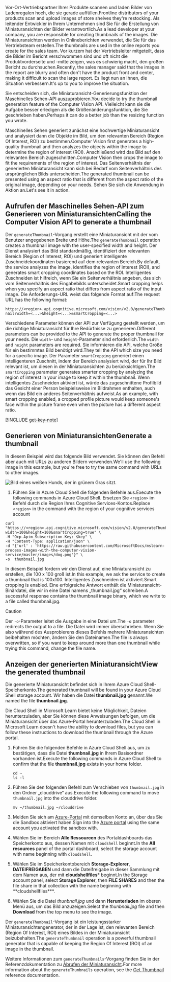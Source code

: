 <span data-ttu-id="08620-101">Vor-Ort-Vertriebspartner Ihrer Produkte scannen und laden Bilder von Ladenregalen hoch, die sie gerade auffüllen.</span><span class="sxs-lookup"><span data-stu-id="08620-101">Frontline distributors of your products scan and upload images of store shelves they're restocking.</span></span> <span data-ttu-id="08620-102">Als leitender Entwickler in Ihrem Unternehmen sind Sie für die Erstellung von Miniaturansichten der Bilder verantwortlich.</span><span class="sxs-lookup"><span data-stu-id="08620-102">As a lead developer at your company, you are responsible for creating thumbnails of the images.</span></span> <span data-ttu-id="08620-103">Die Miniaturansichten werden in Onlineberichten verwendet, die Sie für das Vertriebsteam erstellen.</span><span class="sxs-lookup"><span data-stu-id="08620-103">The thumbnails are used in the online reports you create for the sales team.</span></span> <span data-ttu-id="08620-104">Vor kurzem hat der Vertriebsleiter mitgeteilt, dass die Bilder im Bericht verschwommen sind und oft nicht die Produktvorderseite und -mitte zeigen, was es schwierig macht, den großen Bericht zu durchsuchen.</span><span class="sxs-lookup"><span data-stu-id="08620-104">Recently, the sales manager said that the images in the report are blurry and often don't have the product front and center, making it difficult to scan the large report.</span></span> <span data-ttu-id="08620-105">Es liegt nun an Ihnen, die Situation verbessern.</span><span class="sxs-lookup"><span data-stu-id="08620-105">It's up to you to improve the situation.</span></span>

<span data-ttu-id="08620-106">Sie entscheiden sich, die Miniaturansicht-Generierungsfunktion der Maschinelles Sehen-API auszuprobieren.</span><span class="sxs-lookup"><span data-stu-id="08620-106">You decide to try the thumbnail generation feature of the Computer Vision API.</span></span> <span data-ttu-id="08620-107">Vielleicht kann sie die Aufgabe besser erledigen als die Größenänderungsfunktion, die Sie geschrieben haben.</span><span class="sxs-lookup"><span data-stu-id="08620-107">Perhaps it can do a better job than the resizing function you wrote.</span></span>

<span data-ttu-id="08620-108">Maschinelles Sehen generiert zunächst eine hochwertige Miniaturansicht und analysiert dann die Objekte im Bild, um den relevanten Bereich (Region Of Interest, ROI) zu bestimmen.</span><span class="sxs-lookup"><span data-stu-id="08620-108">Computer Vision first generates a high-quality thumbnail and then analyzes the objects within the image to determine the region of interest (ROI).</span></span> <span data-ttu-id="08620-109">Anschließend wird das Bild auf den relevanten Bereich zugeschnitten.</span><span class="sxs-lookup"><span data-stu-id="08620-109">Computer Vision then crops the image to fit the requirements of the region of interest.</span></span> <span data-ttu-id="08620-110">Das Seitenverhältnis der generierten Miniaturansicht kann sich bei Bedarf vom Seitenverhältnis des ursprünglichen Bilds unterscheiden.</span><span class="sxs-lookup"><span data-stu-id="08620-110">The generated thumbnail can be presented using an aspect ratio that is different from the aspect ratio of the original image, depending on your needs.</span></span> <span data-ttu-id="08620-111">Sehen Sie sich die Anwendung in Aktion an.</span><span class="sxs-lookup"><span data-stu-id="08620-111">Let's see it in action.</span></span>

## <a name="calling-the-computer-vision-api-to-generate-a-thumbnail"></a><span data-ttu-id="08620-112">Aufrufen der Maschinelles Sehen-API zum Generieren von Miniaturansichten</span><span class="sxs-lookup"><span data-stu-id="08620-112">Calling the Computer Vision API to generate a thumbnail</span></span>

<span data-ttu-id="08620-113">Der `generateThumbnail`-Vorgang erstellt eine Miniaturansicht mit der vom Benutzer angegebenen Breite und Höhe.</span><span class="sxs-lookup"><span data-stu-id="08620-113">The `generateThumbnail` operation creates a thumbnail image with the user-specified width and height.</span></span> <span data-ttu-id="08620-114">Der Dienst analysiert das Bild standardmäßig, identifiziert den relevanten Bereich (Region of Interest, ROI) und generiert intelligente Zuschneidekoordinaten basierend auf dem relevanten Bereich.</span><span class="sxs-lookup"><span data-stu-id="08620-114">By default, the service analyzes the image, identifies the region of interest (ROI), and generates smart cropping coordinates based on the ROI.</span></span> <span data-ttu-id="08620-115">Intelligentes Zuschneiden ist hilfreich, wenn Sie ein Seitenverhältnis angeben, das sich vom Seitenverhältnis des Eingabebilds unterscheidet.</span><span class="sxs-lookup"><span data-stu-id="08620-115">Smart cropping helps when you specify an aspect ratio that differs from aspect ratio of the input image.</span></span> <span data-ttu-id="08620-116">Die Anforderungs-URL weist das folgende Format auf:</span><span class="sxs-lookup"><span data-stu-id="08620-116">The request URL has the following format:</span></span>

`https://<region>.api.cognitive.microsoft.com/vision/v2.0/generateThumbnail?width=<...>&height=<...>&smartCropping=<...>`

<span data-ttu-id="08620-117">Verschiedene Parameter können der API zur Verfügung gestellt werden, um die richtige Miniaturansicht für Ihre Bedürfnisse zu generieren.</span><span class="sxs-lookup"><span data-stu-id="08620-117">Different parameters can be provided to the API to generate the proper thumbnail for your needs.</span></span> <span data-ttu-id="08620-118">Die `width`- und `height`-Parameter sind erforderlich.</span><span class="sxs-lookup"><span data-stu-id="08620-118">The `width` and `height` parameters are required.</span></span> <span data-ttu-id="08620-119">Sie informieren die API, welche Größe für ein bestimmtes Bild benötigt wird.</span><span class="sxs-lookup"><span data-stu-id="08620-119">They tell the API which size you need for a specific image.</span></span> <span data-ttu-id="08620-120">Der Parameter `smartCropping` generiert einen intelligenteren Zuschnitt, indem der Bereich analysiert wird, der für Ihr Bild relevant ist, um diesen in der Miniaturansichten zu berücksichtigen.</span><span class="sxs-lookup"><span data-stu-id="08620-120">The `smartCropping` parameter generates smarter cropping by analyzing the region of interest in your image to keep it within the thumbnail.</span></span> <span data-ttu-id="08620-121">Wenn intelligentes Zuschneiden aktiviert ist, würde das zugeschnittene Profilbild das Gesicht einer Person beispielsweise im Bildrahmen enthalten, auch wenn das Bild ein anderes Seitenverhältnis aufweist.</span><span class="sxs-lookup"><span data-stu-id="08620-121">As an example, with smart cropping enabled, a cropped profile picture would keep someone's face within the picture frame even when the picture has a different aspect ratio.</span></span>

[!INCLUDE [get-key-note](./get-key.md)]

## <a name="generate-a-thumbnail"></a><span data-ttu-id="08620-122">Generieren von Miniaturansichten</span><span class="sxs-lookup"><span data-stu-id="08620-122">Generate a thumbnail</span></span>

<span data-ttu-id="08620-123">In diesem Beispiel wird das folgende Bild verwendet. Sie können den Befehl aber auch mit URLs zu anderen Bildern verwenden.</span><span class="sxs-lookup"><span data-stu-id="08620-123">We'll use the following image in this example, but you're free to try the same command with URLs to other images.</span></span>

![Bild eines weißen Hunds, der in grünem Gras sitzt.](../media/4-dog.png)

1. <span data-ttu-id="08620-125">Führen Sie in Azure Cloud Shell die folgenden Befehle aus.</span><span class="sxs-lookup"><span data-stu-id="08620-125">Execute the following commands in Azure Cloud Shell.</span></span> <span data-ttu-id="08620-126">Ersetzen Sie `<region>` im Befehl durch die Region Ihres Cognitive Services-Kontos.</span><span class="sxs-lookup"><span data-stu-id="08620-126">Replace `<region>` in the command with the region of your cognitive services account</span></span>

```azurecli
curl "https://<region>.api.cognitive.microsoft.com/vision/v2.0/generateThumbnail?width=100&height=100&smartCropping=true" \
-H "Ocp-Apim-Subscription-Key: $key" \
-H "Content-Type: application/json" \
-d "{'url' : 'https://raw.githubusercontent.com/MicrosoftDocs/mslearn-process-images-with-the-computer-vision-service/master/images/dog.png'}" \
-o  thumbnail.jpg
```

<span data-ttu-id="08620-127">In diesem Beispiel fordern wir den Dienst auf, eine Miniaturansicht zu erstellen, die 100 x 100 groß ist.</span><span class="sxs-lookup"><span data-stu-id="08620-127">In this example, we ask the service to create a thumbnail that is 100x100.</span></span> <span data-ttu-id="08620-128">Intelligentes Zuschneiden ist aktiviert.</span><span class="sxs-lookup"><span data-stu-id="08620-128">Smart cropping is enabled.</span></span> <span data-ttu-id="08620-129">Eine erfolgreiche Antwort enthält die Miniaturansicht-Binärdatei, die wir in eine Datei namens „thumbnail.jpg“ schreiben.</span><span class="sxs-lookup"><span data-stu-id="08620-129">A successful response contains the thumbnail image binary, which we write to a file called thumbnail.jpg.</span></span>

> [!CAUTION]
> <span data-ttu-id="08620-130">Der `-o`-Parameter leitet die Ausgabe in eine Datei um.</span><span class="sxs-lookup"><span data-stu-id="08620-130">The `-o` parameter redirects the output to a file.</span></span> <span data-ttu-id="08620-131">Die Datei wird immer überschrieben. Wenn Sie also während des Ausprobierens dieses Befehls mehrere Miniaturansichten beibehalten möchten, ändern Sie den Dateinamen.</span><span class="sxs-lookup"><span data-stu-id="08620-131">The file is always overwritten, so if you want to keep around  more than one thumbnail while trying this command, change the file name.</span></span>

## <a name="view-the-generated-thumbnail"></a><span data-ttu-id="08620-132">Anzeigen der generierten Miniaturansicht</span><span class="sxs-lookup"><span data-stu-id="08620-132">View the generated thumbnail</span></span>

<span data-ttu-id="08620-133">Die generierte Miniaturansicht befindet sich in Ihrem Azure Cloud Shell-Speicherkonto.</span><span class="sxs-lookup"><span data-stu-id="08620-133">The generated thumbnail will be found in your Azure Cloud Shell storage account.</span></span> <span data-ttu-id="08620-134">Wir haben die Datei **thumbnail.jpg** genannt.</span><span class="sxs-lookup"><span data-stu-id="08620-134">We named the file **thumbnail.jpg**.</span></span>

<span data-ttu-id="08620-135">Die Cloud Shell in Microsoft Learn bietet keine Möglichkeit, Dateien herunterzuladen, aber Sie können diese Anweisungen befolgen, um die Miniaturansicht über das Azure-Portal herunterzuladen.</span><span class="sxs-lookup"><span data-stu-id="08620-135">The Cloud Shell in Microsoft Learn doesn't have the ability to download files, but you can follow these instructions to download the thumbnail through the Azure portal.</span></span>

1. <span data-ttu-id="08620-136">Führen Sie die folgenden Befehle in Azure Cloud Shell aus, um zu bestätigen, dass die Datei **thumbnail.jpg** in Ihrem Basisordner vorhanden ist.</span><span class="sxs-lookup"><span data-stu-id="08620-136">Execute the following commands in Azure Cloud Shell to confirm that the file **thumbnail.jpg** exists in your home folder.</span></span>

    ```azurecli
    cd ~
    ls -l
    ```



1. <span data-ttu-id="08620-137">Führen Sie den folgenden Befehl zum Verschieben von `thumbnail.jpg` in den Ordner „clouddrive“ aus.</span><span class="sxs-lookup"><span data-stu-id="08620-137">Execute the following command to move `thumbnail.jpg` into the clouddrive folder.</span></span>

    ```azurecli
    mv ~/thumbnail.jpg ~/clouddrive
    ```
1. <span data-ttu-id="08620-138">Melden Sie sich am [Azure-Portal](https://portal.azure.com/learn.docs.microsoft.com?azure-portal=true) mit demselben Konto an, über das Sie die Sandbox aktiviert haben.</span><span class="sxs-lookup"><span data-stu-id="08620-138">Sign into the [Azure portal](https://portal.azure.com/learn.docs.microsoft.com?azure-portal=true) using the same account you activated the sandbox with.</span></span>
1. <span data-ttu-id="08620-139">Wählen Sie im Bereich **Alle Ressourcen** des Portaldashboards das Speicherkonto aus, dessen Namen mit `cloudshell` beginnt.</span><span class="sxs-lookup"><span data-stu-id="08620-139">In the **All resources** panel of the portal dashboard, select the storage account with name beginning with `cloudshell`.</span></span>
1. <span data-ttu-id="08620-140">Wählen Sie im Speicherkontobereich **Storage-Explorer**, **DATEIFREIGABEN** und dann die Dateifreigabe in dieser Sammlung mit dem Namen aus, der mit **cloudshellfiles**\* beginnt.</span><span class="sxs-lookup"><span data-stu-id="08620-140">In the Storage account panel, select **Storage Explorer**, then **FILE SHARES** and then the file share in that collection with the name beginning with \*\*cloudshellfiles\*\*\*.</span></span>
1. <span data-ttu-id="08620-141">Wählen Sie die Datei *thunbnail.jpg* und dann **Herunterladen** im oberen Menü aus, um das Bild anzuzeigen.</span><span class="sxs-lookup"><span data-stu-id="08620-141">Select the *thunbnail.jpg* file and then **Download** from the top menu to see the image.</span></span>

<span data-ttu-id="08620-142">Der `generateThumbnail`-Vorgang ist ein leistungsstarker Miniaturansichtengenerator, der in der Lage ist, den relevanten Bereich (Region Of Interest, ROI) eines Bildes in der Miniaturansicht beizubehalten.</span><span class="sxs-lookup"><span data-stu-id="08620-142">The `generateThumbnail` operation is a powerful thumbnail generator that is capable of keeping the Region Of Interest (ROI) of an image in the thumbnail.</span></span>

<span data-ttu-id="08620-143">Weitere Informationen zum `generateThumbnails`-Vorgang finden Sie in der Referenzdokumentation zu [Abrufen der Miniaturansicht](https://westus.dev.cognitive.microsoft.com/docs/services/5adf991815e1060e6355ad44/operations/56f91f2e778daf14a499e1fb).</span><span class="sxs-lookup"><span data-stu-id="08620-143">For more information about the `generateThumbnails` operation, see the [Get Thumbnail](https://westus.dev.cognitive.microsoft.com/docs/services/5adf991815e1060e6355ad44/operations/56f91f2e778daf14a499e1fb) reference documentation.</span></span>